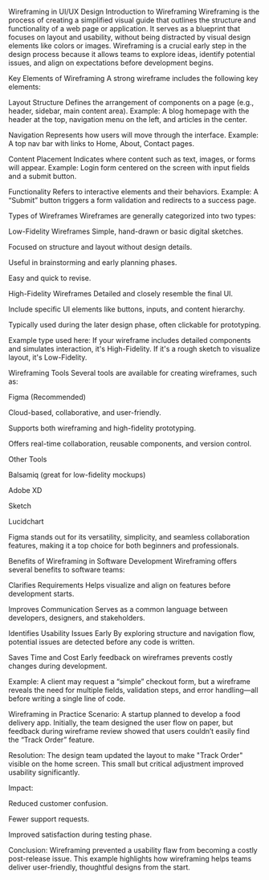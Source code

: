 Wireframing in UI/UX Design
Introduction to Wireframing
Wireframing is the process of creating a simplified visual guide that outlines the structure and functionality of a web page or application. It serves as a blueprint that focuses on layout and usability, without being distracted by visual design elements like colors or images. Wireframing is a crucial early step in the design process because it allows teams to explore ideas, identify potential issues, and align on expectations before development begins.

Key Elements of Wireframing
A strong wireframe includes the following key elements:

Layout Structure
Defines the arrangement of components on a page (e.g., header, sidebar, main content area).
Example: A blog homepage with the header at the top, navigation menu on the left, and articles in the center.

Navigation
Represents how users will move through the interface.
Example: A top nav bar with links to Home, About, Contact pages.

Content Placement
Indicates where content such as text, images, or forms will appear.
Example: Login form centered on the screen with input fields and a submit button.

Functionality
Refers to interactive elements and their behaviors.
Example: A “Submit” button triggers a form validation and redirects to a success page.

Types of Wireframes
Wireframes are generally categorized into two types:

Low-Fidelity Wireframes
Simple, hand-drawn or basic digital sketches.

Focused on structure and layout without design details.

Useful in brainstorming and early planning phases.

Easy and quick to revise.

High-Fidelity Wireframes
Detailed and closely resemble the final UI.

Include specific UI elements like buttons, inputs, and content hierarchy.

Typically used during the later design phase, often clickable for prototyping.

Example type used here:
If your wireframe includes detailed components and simulates interaction, it's High-Fidelity. If it's a rough sketch to visualize layout, it's Low-Fidelity.

Wireframing Tools
Several tools are available for creating wireframes, such as:

Figma (Recommended)

Cloud-based, collaborative, and user-friendly.

Supports both wireframing and high-fidelity prototyping.

Offers real-time collaboration, reusable components, and version control.

Other Tools

Balsamiq (great for low-fidelity mockups)

Adobe XD

Sketch

Lucidchart

Figma stands out for its versatility, simplicity, and seamless collaboration features, making it a top choice for both beginners and professionals.

Benefits of Wireframing in Software Development
Wireframing offers several benefits to software teams:

Clarifies Requirements
Helps visualize and align on features before development starts.

Improves Communication
Serves as a common language between developers, designers, and stakeholders.

Identifies Usability Issues Early
By exploring structure and navigation flow, potential issues are detected before any code is written.

Saves Time and Cost
Early feedback on wireframes prevents costly changes during development.

Example: A client may request a “simple” checkout form, but a wireframe reveals the need for multiple fields, validation steps, and error handling—all before writing a single line of code.

Wireframing in Practice
Scenario:
A startup planned to develop a food delivery app. Initially, the team designed the user flow on paper, but feedback during wireframe review showed that users couldn’t easily find the “Track Order” feature.

Resolution:
The design team updated the layout to make "Track Order" visible on the home screen. This small but critical adjustment improved usability significantly.

Impact:

Reduced customer confusion.

Fewer support requests.

Improved satisfaction during testing phase.

Conclusion:
Wireframing prevented a usability flaw from becoming a costly post-release issue. This example highlights how wireframing helps teams deliver user-friendly, thoughtful designs from the start.
